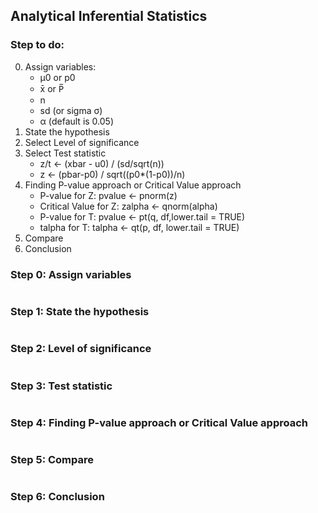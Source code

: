 ## Analytical Inferential Statistics

### Step to do:

0. Assign variables:
    - μ0 or p0
    - x̄ or P̅
    - n
    - sd (or sigma σ)
    - α (default is 0.05)
1. State the hypothesis
2. Select Level of significance
3. Select Test statistic
    - z/t <- (xbar - u0) / (sd/sqrt(n))
    - z <- (pbar-p0) / sqrt((p0\*(1-p0))/n)
4. Finding P-value approach or Critical Value approach
    - P-value for Z: pvalue <- pnorm(z)
    - Critical Value for Z: zalpha <- qnorm(alpha)
    - P-value for T: pvalue <- pt(q, df,lower.tail = TRUE)
    - talpha for T: talpha <- qt(p, df, lower.tail = TRUE)
5. Compare
6. Conclusion

### Step 0: Assign variables

```

```

### Step 1: State the hypothesis

```

```

### Step 2: Level of significance

```

```

### Step 3: Test statistic

```

```

### Step 4: Finding P-value approach or Critical Value approach

```

```

### Step 5: Compare

```

```

### Step 6: Conclusion
